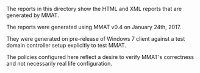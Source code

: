 The reports in this directory show the HTML and XML reports that are generated by MMAT.

The reports were generated using MMAT v0.4 on January 24th, 2017.

They were generated on pre-release of Windows 7 client against a test domain controller setup explicitly to test MMAT.  

The policies configured here reflect a desire to verify MMAT's correctness and not necessarily real life configuration.
